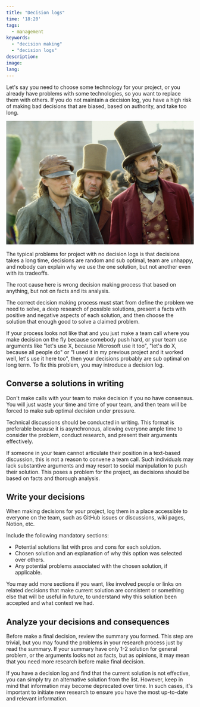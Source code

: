 ```yaml
---
title: "Decision logs"
time: '18:20'
tags:
  - management
keywords:
  - "decision making"
  - "decision logs"
description:
image:
lang:
---
```


Let's say you need to choose some technology for your project, or you already have problems with some technologies, so you want to replace them with others. If you do not maintain a decision log, you have a high risk of making bad decisions that are biased, based on authority, and take too long.

![The Gangs of New York movie (2002)](<gangs of new york.jpg>)

The typical problems for project with no decision logs is that decisions takes a long time, decisions are random and sub optimal, team are unhappy, and nobody can explain why we use the one solution, but not another even with its tradeoffs.

The root cause here is wrong decision making process that based on anything, but not on facts and its analysis.

The correct decision making process must start from define the problem we need to solve, a deep research of possible solutions, present a facts with positive and negative aspects of each solution, and then choose the solution that enough good to solve a claimed problem.

If your process looks not like that and you just make a team call where you make decision on the fly because somebody push hard, or your team use arguments like "let's use X, because Microsoft use it too", "let's do X, because all people do" or "I used it in my previous project and it worked well, let's use it here too", then your decisions probably are sub optimal on long term. To fix this problem, you may introduce a decision log.

## Converse a solutions in writing

Don't make calls with your team to make decision if you no have consensus. You will just waste your time and time of your team, and then team will be forced to make sub optimal decision under pressure.

Technical discussions should be conducted in writing. This format is preferable because it is asynchronous, allowing everyone ample time to consider the problem, conduct research, and present their arguments effectively.

If someone in your team cannot articulate their position in a text-based discussion, this is not a reason to convene a team call. Such individuals may lack substantive arguments and may resort to social manipulation to push their solution. This poses a problem for the project, as decisions should be based on facts and thorough analysis.

## Write your decisions

When making decisions for your project, log them in a place accessible to everyone on the team, such as GitHub issues or discussions, wiki pages, Notion, etc.

Include the following mandatory sections:

- Potential solutions list with pros and cons for each solution.
- Chosen solution and an explanation of why this option was selected over others.
- Any potential problems associated with the chosen solution, if applicable.

You may add more sections if you want, like involved people or links on related decisions that make current solution are consistent or something else that will be useful in future, to understand why this solution been accepted and what context we had.

## Analyze your decisions and consequences

Before make a final decision, review the summary you formed. This step are trivial, but you may found the problems in your research process just by read the summary. If your summary have only 1-2 solution for general problem, or the arguments looks not as facts, but as opinions, it may mean that you need more research before make final decision.

If you have a decision log and find that the current solution is not effective, you can simply try an alternative solution from the list. However, keep in mind that information may become deprecated over time. In such cases, it's important to initiate new research to ensure you have the most up-to-date and relevant information.